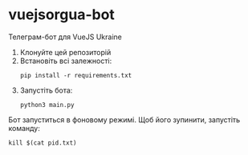 # vuejsorgua-bot
Телеграм-бот для VueJS Ukraine

1. Клонуйте цей репозиторій
2. Встановіть всі залежності:
   ```shell
   pip install -r requirements.txt
   ```
3. Запустіть бота:
   ```shell
   python3 main.py
   ```

Бот запуститься в фоновому режимі. Щоб його зупинити, запустіть команду:
```shell
kill $(cat pid.txt)
```
